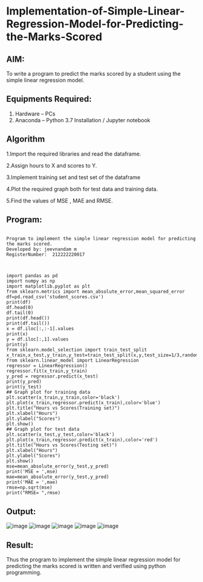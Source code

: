 # Implementation-of-Simple-Linear-Regression-Model-for-Predicting-the-Marks-Scored

## AIM:
To write a program to predict the marks scored by a student using the simple linear regression model.

## Equipments Required:
1. Hardware – PCs
2. Anaconda – Python 3.7 Installation / Jupyter notebook

## Algorithm
1.Import the required libraries and read the dataframe.

2.Assign hours to X and scores to Y.

3.Implement training set and test set of the dataframe

4.Plot the required graph both for test data and training data.

5.Find the values of MSE , MAE and RMSE.

## Program:
```

Program to implement the simple linear regression model for predicting the marks scored.
Developed by: jeevnandam m
RegisterNumber:  212222220017

```
```


import pandas as pd
import numpy as np
import matplotlib.pyplot as plt
from sklearn.metrics import mean_absolute_error,mean_squared_error
df=pd.read_csv('student_scores.csv')
print(df)
df.head(0)
df.tail(0)
print(df.head())
print(df.tail())
x = df.iloc[:,:-1].values
print(x)
y = df.iloc[:,1].values
print(y)
from sklearn.model_selection import train_test_split
x_train,x_test,y_train,y_test=train_test_split(x,y,test_size=1/3,random_state=0)
from sklearn.linear_model import LinearRegression
regressor = LinearRegression()
regressor.fit(x_train,y_train)
y_pred = regressor.predict(x_test)
print(y_pred)
print(y_test)
## Graph plot for training data
plt.scatter(x_train,y_train,color='black')
plt.plot(x_train,regressor.predict(x_train),color='blue')
plt.title("Hours vs Scores(Training set)")
plt.xlabel("Hours")
plt.ylabel("Scores")
plt.show()
## Graph plot for test data
plt.scatter(x_test,y_test,color='black')
plt.plot(x_train,regressor.predict(x_train),color='red')
plt.title("Hours vs Scores(Testing set)")
plt.xlabel("Hours")
plt.ylabel("Scores")
plt.show()
mse=mean_absolute_error(y_test,y_pred)
print('MSE = ',mse)
mae=mean_absolute_error(y_test,y_pred)
print('MAE = ',mae)
rmse=np.sqrt(mse)
print("RMSE= ",rmse)

```
## Output:
![image](https://github.com/Jayakrishnan22003251/Implementation-of-Simple-Linear-Regression-Model-for-Predicting-the-Marks-Scored/assets/120232371/edba4363-a15d-435c-b6b7-1edd1c13d876)
![image](https://github.com/Jayakrishnan22003251/Implementation-of-Simple-Linear-Regression-Model-for-Predicting-the-Marks-Scored/assets/120232371/d3e7de67-ecf6-453c-94e4-4ccab53b97f1)
![image](https://github.com/Jayakrishnan22003251/Implementation-of-Simple-Linear-Regression-Model-for-Predicting-the-Marks-Scored/assets/120232371/640dcc14-0663-422a-bc79-d6c3177fff84)
![image](https://github.com/Jayakrishnan22003251/Implementation-of-Simple-Linear-Regression-Model-for-Predicting-the-Marks-Scored/assets/120232371/67c10836-f397-45c6-a862-ce5db12cf773)
![image](https://github.com/Jayakrishnan22003251/Implementation-of-Simple-Linear-Regression-Model-for-Predicting-the-Marks-Scored/assets/120232371/2489d851-3eef-4864-9aec-9bd98ab6d59b)


## Result:
Thus the program to implement the simple linear regression model for predicting the marks scored is written and verified using python programming.
